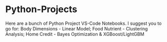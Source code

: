 # Python-Projects
Here are a bunch of Python Project VS-Code Notebooks. I suggest you to go for:
  Body Dimensions - Linear Model;
  Food Nutrient - Clustering Analysis;
  Home Credit - Bayes Optimization & XGBoost/LightGBM
